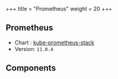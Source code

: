 +++
title = "Prometheus"
weight = 20
+++

## Prometheus

* Chart : [kube-prometheus-stack](https://artifacthub.io/packages/helm/prometheus-community/kube-prometheus-stack)
* Version: `11.0.4`

## Components
